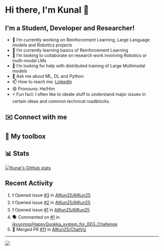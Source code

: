 # Hi there, I'm Kunal 👋

<!--
**AlKun25/AlKun25** is a ✨ _special_ ✨ repository because its `README.md` (this file) appears on your GitHub profile.-->

## I'm a Student, Developer and Researcher!

- 🔭 I’m currently working on Reinforcement Learning, Large Language models and Robotics projects
- 🌱 I’m currently learning basics of Reinforcement Learning
- 👯 I’m looking to collaborate on research work involving Robotics or multi-modal LMs
- 🤔 I’m looking for help with distributed training of Large Multimodal models
- 💬 Ask me about ML, DL and Python
- 📫 How to reach me: [LinkedIn](https://www.linkedin.com/in/kunalmundada/)
- 😄 Pronouns: He/Him
- ⚡ Fun fact: I often like to ideate stuff to understand major issues in certain ideas and common technical roadblocks.

## ✉️ Connect with me



## 🧰 My toolbox


## 📊 Stats
[![Kunal's GitHub stats](https://github-readme-stats.vercel.app/api?username=AlKun25&theme=radical&count_private=true&show_icons=true&rank_icon=github)](https://github.com/anuraghazra/github-readme-stats)


## Recent Activity
<!--START_SECTION:activity-->
1. ❗ Opened issue [#3](https://github.com/AlKun25/AlKun25/issues/3) in [AlKun25/AlKun25](https://github.com/AlKun25/AlKun25)
2. ❗ Opened issue [#2](https://github.com/AlKun25/AlKun25/issues/2) in [AlKun25/AlKun25](https://github.com/AlKun25/AlKun25)
3. ❗ Opened issue [#1](https://github.com/AlKun25/AlKun25/issues/1) in [AlKun25/AlKun25](https://github.com/AlKun25/AlKun25)
4. 🗣 Commented on [#1](https://github.com/jkyunnng/HappyQuokka_system_for_EEG_Challenge/issues/1#issuecomment-1855526469) in [jkyunnng/HappyQuokka_system_for_EEG_Challenge](https://github.com/jkyunnng/HappyQuokka_system_for_EEG_Challenge)
5. 🎉 Merged PR [#11](https://github.com/AlKun25/ChatViz/pull/11) in [AlKun25/ChatViz](https://github.com/AlKun25/ChatViz)
<!--END_SECTION:activity-->


---


![](https://komarev.com/ghpvc/?username=AlKun25&style=plastic&color=blue)

